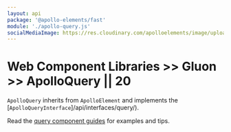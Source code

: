 ```yaml
---
layout: api
package: '@apollo-elements/fast'
module: './apollo-query.js'
socialMediaImage: https://res.cloudinary.com/apolloelements/image/upload/w_1200,h_630,c_fill,q_auto,f_auto/w_600,c_fit,co_rgb:eee,g_south_west,x_60,y_200,l_text:open%20sans_128_bold:Query/w_1200,h_630,c_fill,q_auto,f_auto/w_600,c_fit,co_rgb:eee,g_south_west,x_60,y_100,l_text:open%20sans_78:Apollo%20Elements/w_1200,h_630,c_fill,q_auto,f_auto/w_600,c_fit,co_rgb:eee,g_south_west,x_60,y_50,l_text:open%20sans_48:Gluon/social-template.svg
---
```

# Web Component Libraries >> Gluon >> ApolloQuery || 20

`ApolloQuery` inherits from `ApolloElement` and implements the [`ApolloQueryInterface`]/api/interfaces/query/).

Read the [query component guides](../../../../guides/building-apps/queries/) for examples and tips.
